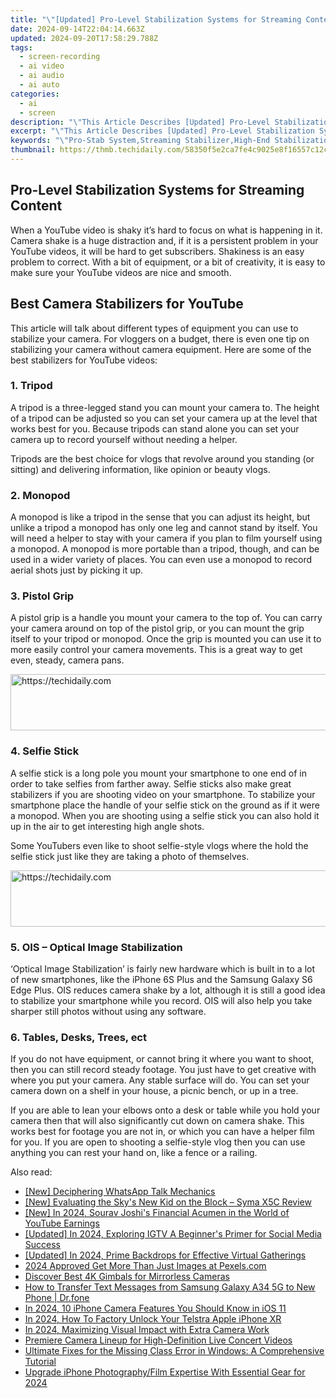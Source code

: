 ```yaml
---
title: "\"[Updated] Pro-Level Stabilization Systems for Streaming Content for 2024\""
date: 2024-09-14T22:04:14.663Z
updated: 2024-09-20T17:58:29.788Z
tags: 
  - screen-recording
  - ai video
  - ai audio
  - ai auto
categories: 
  - ai
  - screen
description: "\"This Article Describes [Updated] Pro-Level Stabilization Systems for Streaming Content for 2024\""
excerpt: "\"This Article Describes [Updated] Pro-Level Stabilization Systems for Streaming Content for 2024\""
keywords: "\"Pro-Stab System,Streaming Stabilizer,High-End Stabilization,Pro Level Sync,Optimal Stream Fix,Premium Stabilizer,Content StabilizePro\""
thumbnail: https://thmb.techidaily.com/58350f5e2ca7fe4c9025e8f16557c12c6fe252de2a7e38b08f655577495f8fd5.jpg
---
```


## Pro-Level Stabilization Systems for Streaming Content

When a YouTube video is shaky it’s hard to focus on what is happening in it. Camera shake is a huge distraction and, if it is a persistent problem in your YouTube videos, it will be hard to get subscribers. Shakiness is an easy problem to correct. With a bit of equipment, or a bit of creativity, it is easy to make sure your YouTube videos are nice and smooth.

## Best Camera Stabilizers for YouTube

This article will talk about different types of equipment you can use to stabilize your camera. For vloggers on a budget, there is even one tip on stabilizing your camera without camera equipment. Here are some of the best stabilizers for YouTube videos:

### 1\. Tripod

A tripod is a three-legged stand you can mount your camera to. The height of a tripod can be adjusted so you can set your camera up at the level that works best for you. Because tripods can stand alone you can set your camera up to record yourself without needing a helper.

Tripods are the best choice for vlogs that revolve around you standing (or sitting) and delivering information, like opinion or beauty vlogs.

### 2\. Monopod

A monopod is like a tripod in the sense that you can adjust its height, but unlike a tripod a monopod has only one leg and cannot stand by itself. You will need a helper to stay with your camera if you plan to film yourself using a monopod. A monopod is more portable than a tripod, though, and can be used in a wider variety of places. You can even use a monopod to record aerial shots just by picking it up.

### 3\. Pistol Grip

A pistol grip is a handle you mount your camera to the top of. You can carry your camera around on top of the pistol grip, or you can mount the grip itself to your tripod or monopod. Once the grip is mounted you can use it to more easily control your camera movements. This is a great way to get even, steady, camera pans.

<!-- affiliate ads begin -->
<a href="https://ursime.pxf.io/c/5597632/2136548/16384" target="_top" id="2136548">
  <img src="//a.impactradius-go.com/display-ad/16384-2136548" border="0" alt="https://techidaily.com" width="728" height="90"/>
</a>
<img height="0" width="0" src="https://ursime.pxf.io/i/5597632/2136548/16384" style="position:absolute;visibility:hidden;" border="0" />
<!-- affiliate ads end -->

### 4\. Selfie Stick

A selfie stick is a long pole you mount your smartphone to one end of in order to take selfies from farther away. Selfie sticks also make great stabilizers if you are shooting video on your smartphone. To stabilize your smartphone place the handle of your selfie stick on the ground as if it were a monopod. When you are shooting using a selfie stick you can also hold it up in the air to get interesting high angle shots.

Some YouTubers even like to shoot selfie-style vlogs where the hold the selfie stick just like they are taking a photo of themselves.

<!-- affiliate ads begin -->
<a href="https://unicoeye.pxf.io/c/5597632/2134223/18498" target="_top" id="2134223">
  <img src="//a.impactradius-go.com/display-ad/18498-2134223" border="0" alt="https://techidaily.com" width="728" height="90"/>
</a>
<img height="0" width="0" src="https://unicoeye.pxf.io/i/5597632/2134223/18498" style="position:absolute;visibility:hidden;" border="0" />
<!-- affiliate ads end -->

### 5\. OIS – Optical Image Stabilization

‘Optical Image Stabilization’ is fairly new hardware which is built in to a lot of new smartphones, like the iPhone 6S Plus and the Samsung Galaxy S6 Edge Plus. OIS reduces camera shake by a lot, although it is still a good idea to stabilize your smartphone while you record. OIS will also help you take sharper still photos without using any software.

### 6\. Tables, Desks, Trees, ect

If you do not have equipment, or cannot bring it where you want to shoot, then you can still record steady footage. You just have to get creative with where you put your camera. Any stable surface will do. You can set your camera down on a shelf in your house, a picnic bench, or up in a tree.

If you are able to lean your elbows onto a desk or table while you hold your camera then that will also significantly cut down on camera shake. This works best for footage you are not in, or which you can have a helper film for you. If you are open to shooting a selfie-style vlog then you can use anything you can rest your hand on, like a fence or a railing.

<ins class="adsbygoogle"
     style="display:block"
     data-ad-format="autorelaxed"
     data-ad-client="ca-pub-7571918770474297"
     data-ad-slot="1223367746"></ins>

<ins class="adsbygoogle"
     style="display:block"
     data-ad-format="autorelaxed"
     data-ad-client="ca-pub-7571918770474297"
     data-ad-slot="1223367746"></ins>



<ins class="adsbygoogle"
     style="display:block"
     data-ad-client="ca-pub-7571918770474297"
     data-ad-slot="8358498916"
     data-ad-format="auto"
     data-full-width-responsive="true"></ins>


<span class="atpl-alsoreadstyle">Also read:</span>
<div><ul>
<li><a href="https://fox-friendly.techidaily.com/new-deciphering-whatsapp-talk-mechanics/"><u>[New] Deciphering WhatsApp Talk Mechanics</u></a></li>
<li><a href="https://fox-friendly.techidaily.com/new-evaluating-the-skys-new-kid-on-the-block-syma-x5c-review/"><u>[New] Evaluating the Sky's New Kid on the Block – Syma X5C Review</u></a></li>
<li><a href="https://youtube-web.techidaily.com/n-2024-sourav-joshis-financial-acumen-in-the-world-of-youtube-earnings/"><u>[New] In 2024, Sourav Joshi's Financial Acumen in the World of YouTube Earnings</u></a></li>
<li><a href="https://instagram-video-files.techidaily.com/updated-in-2024-exploring-igtv-a-beginners-primer-for-social-media-success/"><u>[Updated] In 2024, Exploring IGTV A Beginner's Primer for Social Media Success</u></a></li>
<li><a href="https://remote-screen-capture.techidaily.com/updated-in-2024-prime-backdrops-for-effective-virtual-gatherings/"><u>[Updated] In 2024, Prime Backdrops for Effective Virtual Gatherings</u></a></li>
<li><a href="https://article-knowledge.techidaily.com/2024-approved-get-more-than-just-images-at-pexelscom/"><u>2024 Approved Get More Than Just Images at Pexels.com</u></a></li>
<li><a href="https://fox-direct.techidaily.com/discover-best-4k-gimbals-for-mirrorless-cameras/"><u>Discover Best 4K Gimbals for Mirrorless Cameras</u></a></li>
<li><a href="https://android-transfer.techidaily.com/how-to-transfer-text-messages-from-samsung-galaxy-a34-5g-to-new-phone-drfone-by-drfone-transfer-from-android-transfer-from-android/"><u>How to Transfer Text Messages from Samsung Galaxy A34 5G to New Phone | Dr.fone</u></a></li>
<li><a href="https://fox-friendly.techidaily.com/in-2024-10-iphone-camera-features-you-should-know-in-ios-11/"><u>In 2024, 10 iPhone Camera Features You Should Know in iOS 11</u></a></li>
<li><a href="https://sim-unlock.techidaily.com/in-2024-how-to-factory-unlock-your-telstra-apple-iphone-xr-by-drfone-ios/"><u>In 2024, How To Factory Unlock Your Telstra Apple iPhone XR</u></a></li>
<li><a href="https://extra-support.techidaily.com/in-2024-maximizing-visual-impact-with-extra-camera-work/"><u>In 2024, Maximizing Visual Impact with Extra Camera Work</u></a></li>
<li><a href="https://fox-friendly.techidaily.com/premiere-camera-lineup-for-high-definition-live-concert-videos/"><u>Premiere Camera Lineup for High-Definition Live Concert Videos</u></a></li>
<li><a href="https://win-forum.techidaily.com/ultimate-fixes-for-the-missing-class-error-in-windows-a-comprehensive-tutorial/"><u>Ultimate Fixes for the Missing Class Error in Windows: A Comprehensive Tutorial</u></a></li>
<li><a href="https://fox-friendly.techidaily.com/upgrade-iphone-photographyfilm-expertise-with-essential-gear-for-2024/"><u>Upgrade iPhone Photography/Film Expertise With Essential Gear for 2024</u></a></li>
</ul></div>

